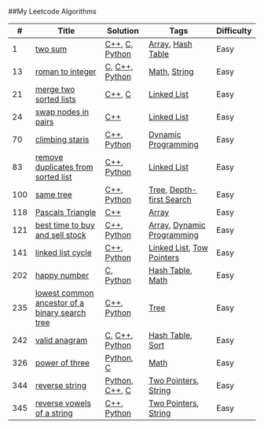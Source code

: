 ##My Leetcode Algorithms

| # | Title | Solution | Tags | Difficulty |
|---| ----- | -------- | ---- | ---------- |
|1|[two sum](https://leetcode.com/problems/two-sum/)|[C++](./1_two_sum/1_two_sum.cpp), [C](./1_two_sum/1_two_sum.c), [Python](./1_two_sum/1_two_sum.py)|[Array](https://leetcode.com/tag/array), [Hash Table](https://leetcode.com/tag/hash-table)|Easy|
|13|[roman to integer](https://leetcode.com/problems/roman-to-integer/)|[C](./13_roman_to_integer/13_roman_to_integer.c), [C++](./13_roman_to_integer/13_roman_to_integer.cpp), [Python](./13_roman_to_integer/13_roman_to_integer.py)|[Math](https://leetcode.com/tag/math), [String](https://leetcode.com/tag/string)|Easy|
|21|[merge two sorted lists](https://leetcode.com/problems/merge-two-sorted-lists/)|[C++](./21_merge_two_sorted_lists/21_merge_two_sorted_lists.cpp), [C](./21_merge_two_sorted_lists/21_merge_two_sorted_lists.c)|[Linked List](https://leetcode.com/tag/linked-list)|Easy|
|24|[swap nodes in pairs](https://leetcode.com/problems/swap-nodes-in-pairs/)|[C++](./24_swap_nodes_in_pairs/24_swap_nodes_in_pairs.cpp)|[Linked List](https://leetcode.com/tag/linked-list)|Easy|
|70|[climbing staris](https://leetcode.com/problems/climbing-stairs/)|[C++](./70_climbing_staris/70_climbing_staris.cpp), [Python](./70_climbing_staris/70_climbing_staris.py)|[Dynamic Programming](https://leetcode.com/tag/dynamic-programming)|Easy|
|83|[remove duplicates from sorted list](https://leetcode.com/problems/remove-duplicates-from-sorted-list/)|[C++](./83_remove_duplicates_from_sorted_list/83_remove_duplicates_from_sorted_list.cpp), [Python](./83_remove_duplicates_from_sorted_list/83_remove_duplicates_from_sorted_list.py)|[Linked List](https://leetcode.com/tag/linked-list)|Easy|
|100|[same tree](https://leetcode.com/problems/same-tree/)|[C++](./100_same_tree/100_same_tree.cpp), [Python](./100_same_tree/100_same_tree.py)|[Tree](https://leetcode.com/tag/tree), [Depth-first Search](https://leetcode.com/tag/depth-first-search)|Easy|
|118|[Pascals Triangle](https://leetcode.com/problems/pascals-triangle/)|[C++](./118_Pascals_Triangle/118_Pascals_Triangle.cpp)|[Array](https://leetcode.com/tag/array)|Easy|
|121|[best time to buy and sell stock](https://leetcode.com/problems/best-time-to-buy-and-sell-stock/)|[C++](./121_best_time_to_buy_and_sell_stock/121_best_time_to_buy_and_sell_stock.cpp), [Python](./121_best_time_to_buy_and_sell_stock/121_best_time_to_buy_and_sell_stock.py)|[Array](https://leetcode.com/tag/array), [Dynamic Programming](https://leetcode.com/tag/dynamic-programming)|Easy|
|141|[linked list cycle](https://leetcode.com/problems/linked-list-cycle/)|[C++](./141_linked_list_cycle/141_linked_list_cycle.cpp), [Python](./141_linked_list_cycle/141_linked_list_cycle.py)|[Linked List](https://leetcode.com/tag/linked-list), [Tow Pointers](https://leetcode.com/tag/tow-pointers)|Easy|
|202|[happy number](https://leetcode.com/problems/happy-number/)|[C](./202_happy_number/202_happy_number.c), [Python](./202_happy_number/202_happy_number.py)|[Hash Table](https://leetcode.com/tag/hash-table), [Math](https://leetcode.com/tag/math)|Easy|
|235|[lowest common ancestor of a binary search tree](https://leetcode.com/problems/lowest-common-ancestor-of-a-binary-search-tree/)|[C++](./235_lowest_common_ancestor_of_a_binary_search_tree/235_lowest_common_ancestor_of_a_binary_search_tree.cpp), [Python](./235_lowest_common_ancestor_of_a_binary_search_tree/235_lowest_common_ancestor_of_a_binary_search_tree.py)|[Tree](https://leetcode.com/tag/tree)|Easy|
|242|[valid anagram](https://leetcode.com/problems/valid-anagram/)|[C](./242_valid_anagram/242_valid_anagram.c), [C++](./242_valid_anagram/242_valid_anagram.cpp), [Python](./242_valid_anagram/242_valid_anagram.py)|[Hash Table](https://leetcode.com/tag/hash-table), [Sort](https://leetcode.com/tag/sort)|Easy|
|326|[power of three](https://leetcode.com/problems/power-of-three/)|[Python](./326_power_of_three/326_power_of_three.py), [C](./326_power_of_three/326_power_of_three.c)|[Math](https://leetcode.com/tag/math)|Easy|
|344|[reverse string](https://leetcode.com/problems/reverse-string/)|[Python](./344_reverse_string/344_reverse_string.py), [C++](./344_reverse_string/344_reverse_string.cpp), [C](./344_reverse_string/344_reverse_string.c)|[Two Pointers](https://leetcode.com/tag/two-pointers), [String](https://leetcode.com/tag/string)|Easy|
|345|[reverse vowels of a string](https://leetcode.com/problems/reverse-vowels-of-a-string/)|[C++](./345_reverse_vowels_of_a_string/345_reverse_vowels_of_a_string.cpp), [Python](./345_reverse_vowels_of_a_string/345_reverse_vowels_of_a_string.py)|[Two Pointers](https://leetcode.com/tag/two-pointers), [String](https://leetcode.com/tag/string)|Easy|
